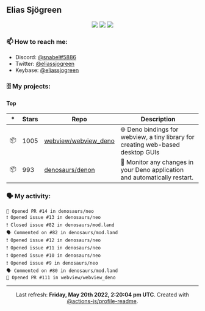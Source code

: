 ## Elias Sjögreen

<p align="center">
  <img src="https://img.shields.io/badge/🎂-dec. 2003-success" />
  <img src="https://img.shields.io/badge/🌎-Stockholm-informational" />
  <img src="https://img.shields.io/badge/👦-He/Him-informational" />
</p>

### 📫 How to reach me:

- Discord: [@snabel#5886](https://discord.com/users/267978757799673866)
- Twitter: [@eliassjogreen](https://twitter.com/eliassjogreen)
- Keybase: [@eliassjogreen](https://keybase.io/eliassjogreen)

### 🗄 My projects:

#### Top
|*|Stars|Repo|Description|
|---|---|---|---|
| 📦 | 1005 | [webview/webview_deno](https://github.com/webview/webview_deno) | 🌐 Deno bindings for webview, a tiny library for creating web-based desktop GUIs |
| 📦 | 993 | [denosaurs/denon](https://github.com/denosaurs/denon) | 👀 Monitor any changes in your Deno application and automatically restart. |

### 🗣 My activity:

```
💪 Opened PR #14 in denosaurs/neo
❗️ Opened issue #13 in denosaurs/neo
❗️ Closed issue #82 in denosaurs/mod.land
🗣 Commented on #82 in denosaurs/mod.land
❗️ Opened issue #12 in denosaurs/neo
❗️ Opened issue #11 in denosaurs/neo
❗️ Opened issue #10 in denosaurs/neo
❗️ Opened issue #9 in denosaurs/neo
🗣 Commented on #80 in denosaurs/mod.land
💪 Opened PR #111 in webview/webview_deno
```

------------
<p align="center">Last refresh: <b>Friday, May 20th 2022, 2:20:04 pm UTC</b>. Created with <a href=https://github.com/marketplace/actions/profile-readme>@actions-js/profile-readme</a>.</p>

